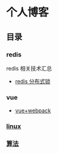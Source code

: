 # 个人博客
## 目录
### redis
redis 相关技术汇总
- [redis 分布式锁](./redis/distributed_lock.md)

### vue
- [vue+webpack](./vue/vue_webpack.md)

### [linux](./linux)

### [算法](./algorithm)